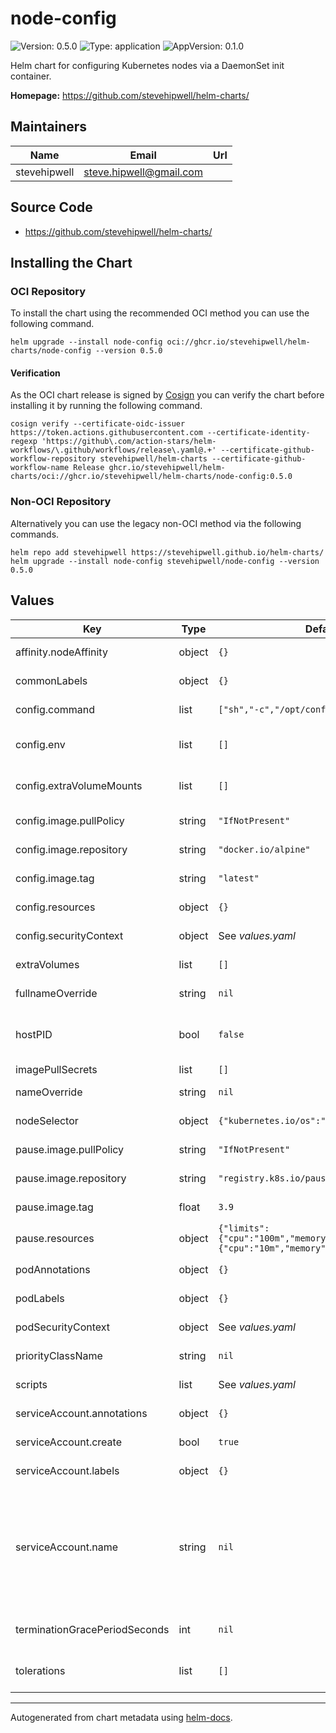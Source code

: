 # node-config

![Version: 0.5.0](https://img.shields.io/badge/Version-0.5.0-informational?style=flat-square) ![Type: application](https://img.shields.io/badge/Type-application-informational?style=flat-square) ![AppVersion: 0.1.0](https://img.shields.io/badge/AppVersion-0.1.0-informational?style=flat-square)

Helm chart for configuring Kubernetes nodes via a DaemonSet init container.

**Homepage:** <https://github.com/stevehipwell/helm-charts/>

## Maintainers

| Name | Email | Url |
| ---- | ------ | --- |
| stevehipwell | <steve.hipwell@gmail.com> |  |

## Source Code

* <https://github.com/stevehipwell/helm-charts/>

## Installing the Chart

### OCI Repository

To install the chart using the recommended OCI method you can use the following command.

```shell
helm upgrade --install node-config oci://ghcr.io/stevehipwell/helm-charts/node-config --version 0.5.0
```

#### Verification

As the OCI chart release is signed by [Cosign](https://github.com/sigstore/cosign) you can verify the chart before installing it by running the following command.

```shell
cosign verify --certificate-oidc-issuer https://token.actions.githubusercontent.com --certificate-identity-regexp 'https://github\.com/action-stars/helm-workflows/\.github/workflows/release\.yaml@.+' --certificate-github-workflow-repository stevehipwell/helm-charts --certificate-github-workflow-name Release ghcr.io/stevehipwell/helm-charts/oci://ghcr.io/stevehipwell/helm-charts/node-config:0.5.0
```

### Non-OCI Repository

Alternatively you can use the legacy non-OCI method via the following commands.

```shell
helm repo add stevehipwell https://stevehipwell.github.io/helm-charts/
helm upgrade --install node-config stevehipwell/node-config --version 0.5.0
```

## Values

| Key | Type | Default | Description |
|-----|------|---------|-------------|
| affinity.nodeAffinity | object | `{}` | Node affinity for scheduling. |
| commonLabels | object | `{}` | Labels to add to all chart resources. |
| config.command | list | `["sh","-c","/opt/config.sh"]` | Command for the config container |
| config.env | list | `[]` | Environment variables for the config container. |
| config.extraVolumeMounts | list | `[]` | Extra volume mounts for the config container. |
| config.image.pullPolicy | string | `"IfNotPresent"` | Image pull policy for the config container. |
| config.image.repository | string | `"docker.io/alpine"` | Image repository for the config container. |
| config.image.tag | string | `"latest"` | Image tag for the config container |
| config.resources | object | `{}` | Resources for the config container. |
| config.securityContext | object | See _values.yaml_ | Security context for the config container. |
| extraVolumes | list | `[]` | Extra volumes for the pod. |
| fullnameOverride | string | `nil` | Override the full name of the chart. |
| hostPID | bool | `false` | If `true`, allow the pod access to the host process ID namespace. |
| imagePullSecrets | list | `[]` | Image pull secrets. |
| nameOverride | string | `nil` | Override the name of the chart. |
| nodeSelector | object | `{"kubernetes.io/os":"linux"}` | Node selector labels for scheduling. |
| pause.image.pullPolicy | string | `"IfNotPresent"` | Image pull policy for the pause container. |
| pause.image.repository | string | `"registry.k8s.io/pause"` | Image repository for the pause container. |
| pause.image.tag | float | `3.9` | Image tag for the pause container |
| pause.resources | object | `{"limits":{"cpu":"100m","memory":"8Mi"},"requests":{"cpu":"10m","memory":"8Mi"}}` | Resources for the pause container. |
| podAnnotations | object | `{}` | Annotations to add to the pod. |
| podLabels | object | `{}` | Labels to add to the pod. |
| podSecurityContext | object | See _values.yaml_ | Security context for the pod. |
| priorityClassName | string | `nil` | Priority class name for the pod. |
| scripts | list | See _values.yaml_ | Scripts to create and mount. |
| serviceAccount.annotations | object | `{}` | Annotations to add to the service account. |
| serviceAccount.create | bool | `true` | If `true`, create a new `ServiceAccount`. |
| serviceAccount.labels | object | `{}` | Labels to add to the service account. |
| serviceAccount.name | string | `nil` | If this is set and `serviceAccount.create` is `true` this will be used for the created `ServiceAccount` name, if set and `serviceAccount.create` is `false` then this will define an existing `ServiceAccount` to use. |
| terminationGracePeriodSeconds | int | `nil` | Termination grace period for the pod in seconds. |
| tolerations | list | `[]` | Node taints that will be tolerated for scheduling. |

----------------------------------------------

Autogenerated from chart metadata using [helm-docs](https://github.com/norwoodj/helm-docs/).
